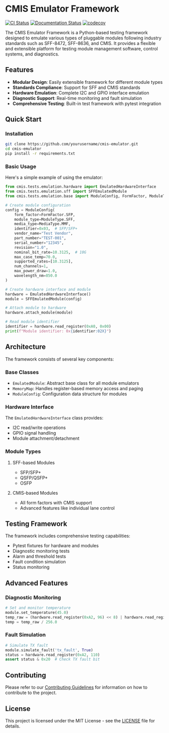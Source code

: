 # CMIS Emulator Framework

[![CI Status](https://github.com/xavikon/silver-octo-invention/workflows/CI/badge.svg)](https://github.com/xavikon/silver-octo-invention/actions)
[![Documentation Status](https://github.com/xavikon/silver-octo-invention/workflows/Documentation/badge.svg)](https://xavikon.github.io/silver-octo-invention/)
[![codecov](https://codecov.io/gh/xavikon/silver-octo-invention/branch/main/graph/badge.svg)](https://codecov.io/gh/xavikon/silver-octo-invention)

The CMIS Emulator Framework is a Python-based testing framework designed to emulate various types of pluggable modules following industry standards such as SFF-8472, SFF-8636, and CMIS. It provides a flexible and extensible platform for testing module management software, control systems, and diagnostics.

## Features

- **Modular Design**: Easily extensible framework for different module types
- **Standards Compliance**: Support for SFF and CMIS standards
- **Hardware Emulation**: Complete I2C and GPIO interface emulation
- **Diagnostic Support**: Real-time monitoring and fault simulation
- **Comprehensive Testing**: Built-in test framework with pytest integration

## Quick Start

### Installation

```bash
git clone https://github.com/yourusername/cmis-emulator.git
cd cmis-emulator
pip install -r requirements.txt
```

### Basic Usage

Here's a simple example of using the emulator:

```python
from cmis.tests.emulation.hardware import EmulatedHardwareInterface
from cmis.tests.emulation.sff import SFFEmulatedModule
from cmis.tests.emulation.base import ModuleConfig, FormFactor, ModuleType, MediaType

# Create module configuration
config = ModuleConfig(
    form_factor=FormFactor.SFP,
    module_type=ModuleType.SFF,
    media_type=MediaType.MMF,
    identifier=0x03,  # SFP/SFP+
    vendor_name="Test Vendor",
    part_number="TEST-001",
    serial_number="12345",
    revision="1.0",
    nominal_bit_rate=10.3125,  # 10G
    max_case_temp=70.0,
    supported_rates=[10.3125],
    num_channels=1,
    max_power_draw=1.0,
    wavelength_nm=850.0
)

# Create hardware interface and module
hardware = EmulatedHardwareInterface()
module = SFFEmulatedModule(config)

# Attach module to hardware
hardware.attach_module(module)

# Read module identifier
identifier = hardware.read_register(0xA0, 0x00)
print(f"Module identifier: 0x{identifier:02X}")
```

## Architecture

The framework consists of several key components:

### Base Classes

- `EmulatedModule`: Abstract base class for all module emulators
- `MemoryMap`: Handles register-based memory access and paging
- `ModuleConfig`: Configuration data structure for modules

### Hardware Interface

The `EmulatedHardwareInterface` class provides:
- I2C read/write operations
- GPIO signal handling
- Module attachment/detachment

### Module Types

1. SFF-based Modules
   - SFP/SFP+
   - QSFP/QSFP+
   - OSFP

2. CMIS-based Modules
   - All form factors with CMIS support
   - Advanced features like individual lane control

## Testing Framework

The framework includes comprehensive testing capabilities:

- Pytest fixtures for hardware and modules
- Diagnostic monitoring tests
- Alarm and threshold tests
- Fault condition simulation
- Status monitoring

## Advanced Features

### Diagnostic Monitoring

```python
# Set and monitor temperature
module.set_temperature(45.0)
temp_raw = (hardware.read_register(0xA2, 96) << 8) | hardware.read_register(0xA2, 97)
temp = temp_raw / 256.0
```

### Fault Simulation

```python
# Simulate TX fault
module.simulate_fault('tx_fault', True)
status = hardware.read_register(0xA2, 110)
assert status & 0x20  # Check TX fault bit
```

## Contributing

Please refer to our [Contributing Guidelines](CONTRIBUTING.md) for information on how to contribute to the project.

## License

This project is licensed under the MIT License - see the [LICENSE](LICENSE) file for details.